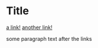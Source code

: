 # Title

[a link!](https://something.com)
[another link!](some-thing.html)

some paragraph text after the links